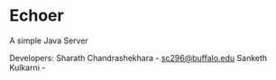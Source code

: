 Echoer
======

A simple Java Server

Developers: 
Sharath Chandrashekhara - sc296@buffalo.edu
Sanketh Kulkarni -
